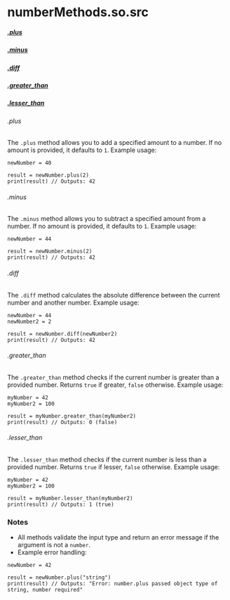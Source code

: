 
# numberMethods.so.src
  ##### [.plus](#plus)
  ##### [.minus](#minus)
  ##### [.diff](#diff)
  ##### [.greater_than](#greater_than)
  ##### [.lesser_than](#lesser_than)

###### .plus
The `.plus` method allows you to add a specified amount to a number. If no amount is provided, it defaults to `1`. Example usage:
```greyscript
newNumber = 40

result = newNumber.plus(2)
print(result) // Outputs: 42
```

###### .minus
The `.minus` method allows you to subtract a specified amount from a number. If no amount is provided, it defaults to `1`. Example usage:
```greyscript
newNumber = 44

result = newNumber.minus(2)
print(result) // Outputs: 42
```

###### .diff
The `.diff` method calculates the absolute difference between the current number and another number. Example usage:
```greyscript
newNumber = 44
newNumber2 = 2

result = newNumber.diff(newNumber2)
print(result) // Outputs: 42
```

###### .greater_than
The `.greater_than` method checks if the current number is greater than a provided number. Returns `true` if greater, `false` otherwise. Example usage:
```greyscript
myNumber = 42
myNumber2 = 100

result = myNumber.greater_than(myNumber2)
print(result) // Outputs: 0 (false)
```

###### .lesser_than
The `.lesser_than` method checks if the current number is less than a provided number. Returns `true` if lesser, `false` otherwise. Example usage:
```greyscript
myNumber = 42
myNumber2 = 100

result = myNumber.lesser_than(myNumber2)
print(result) // Outputs: 1 (true)
```

### Notes
- All methods validate the input type and return an error message if the argument is not a `number`.
- Example error handling:
```greyscript
newNumber = 42

result = newNumber.plus("string")
print(result) // Outputs: "Error: number.plus passed object type of string, number required"
```
